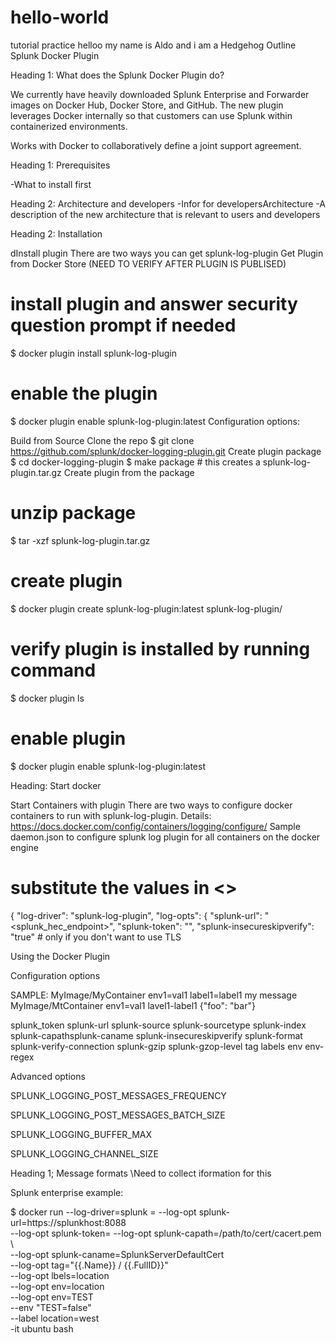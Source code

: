 # hello-world
tutorial practice
helloo my name is Aldo and i am a Hedgehog
Outline Splunk Docker Plugin

Heading 1: What does the Splunk Docker Plugin do?

We currently have heavily downloaded Splunk Enterprise and Forwarder images on 
Docker Hub, Docker Store, and GitHub. The new plugin leverages Docker internally so 
that customers can use Splunk within containerized environments. 

Works with Docker to collaboratively define a joint support agreement.

Heading 1: Prerequisites

-What to install first


Heading 2: Architecture and developers
-Infor for developersArchitecture
-A description of the new architecture that is relevant to users and developers

Heading 2: Installation

dInstall plugin
There are two ways you can get splunk-log-plugin
Get Plugin from Docker Store (NEED TO VERIFY AFTER PLUGIN IS PUBLISED)
# install plugin and answer security question prompt if needed
$ docker plugin install splunk-log-plugin
 
 
# enable the plugin
$ docker plugin enable splunk-log-plugin:latest
Configuration options:

Build from Source
Clone the repo
$ git clone https://github.com/splunk/docker-logging-plugin.git
Create plugin package
$ cd docker-logging-plugin
$ make package # this creates a splunk-log-plugin.tar.gz
Create plugin from the package
# unzip package
$ tar -xzf splunk-log-plugin.tar.gz
 
 
# create plugin
$ docker plugin create splunk-log-plugin:latest splunk-log-plugin/
 
 
# verify plugin is installed by running command
$ docker plugin ls
 
 
# enable plugin
$ docker plugin enable splunk-log-plugin:latest


Heading: Start docker

Start Containers with plugin
There are two ways to configure docker containers to run with splunk-log-plugin. Details: https://docs.docker.com/config/containers/logging/configure/
Sample daemon.json to configure splunk log plugin for all containers on the docker engine
# substitute the values in <>
{
  "log-driver": "splunk-log-plugin",
  "log-opts": {
    "splunk-url": "<splunk_hec_endpoint>",
    "splunk-token": "<splunk-hec-token>",
    "splunk-insecureskipverify": "true" # only if you don't want to use TLS


Using the Docker Plugin

Configuration options

SAMPLE:
MyImage/MyContainer env1=val1 label1=label1 my message
MyImage/MtContainer env1=val1 lavel1-label1 {"foo": "bar"}

splunk_token
splunk-url
splunk-source
splunk-sourcetype
splunk-index
splunk-capathsplunk-caname
splunk-insecureskipverify
splunk-format
splunk-verify-connection
splunk-gzip
splunk-gzop-level
tag
labels
env
env-regex

Advanced options

SPLUNK_LOGGING_POST_MESSAGES_FREQUENCY

SPLUNK_LOGGING_POST_MESSAGES_BATCH_SIZE

SPLUNK_LOGGING_BUFFER_MAX

SPLUNK_LOGGING_CHANNEL_SIZE

Heading 1; Message formats
\Need to collect iformation for this








Splunk enterprise example:




$ docker run --log-driver=splunk =
			 --log-opt splunk-url=https://splunkhost:8088 \
			 --log-opt splunk-token=
			 --log-opt splunk-capath=/path/to/cert/cacert.pem \		
			 --log-opt splunk-caname=SplunkServerDefaultCert \
			 --log-opt tag="{{.Name}} / {{.FullID}}" \
			 --log-opt lbels=location \
			 --log-opt env=location \
			 --log-opt env=TEST \
			 --env "TEST=false" \
			 --label location=west \
			 -it ubuntu bash
			 
			 

			 
			 
